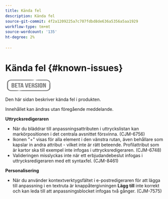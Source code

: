 ```yaml
---
title: Kända fel
description: Kända fel
source-git-commit: 4f2a1209225a7c707fdbd8de636a5356a5aa1929
workflow-type: tm+mt
source-wordcount: '135'
ht-degree: 2%

---
```


# Kända fel {#known-issues}

![](assets/do-not-localize/badge.png)

Den här sidan beskriver kända fel i produkten.

Innehållet kan ändras utan föregående meddelande.

**Uttrycksredigeraren**

* När du bläddrar till anpassningsattributen i uttryckslistan kan markörpositionen i det centrala avsnittet försvinna. (CJM-6756)
* Ikonen &quot;+&quot; visas för alla element i den vänstra rutan, även behållare som kapslar in andra attribut - vilket inte är rätt beteende. Profilattribut som är kartor ska till exempel inte infogas i uttrycksredigeraren. (CJM-6748)
* Valideringen misslyckas inte när ett erbjudandebeslut infogas i uttrycksredigeraren med ett syntaxfel. (CJM-8461)

**Personalisering**

* När du använder kontextverktygsfältet i e-postredigeraren för att lägga till anpassning i en textruta är knappåtergivningen **Lägg till** inte korrekt och kan leda till att anpassningsblocket infogas två gånger. (CJM-7575)
